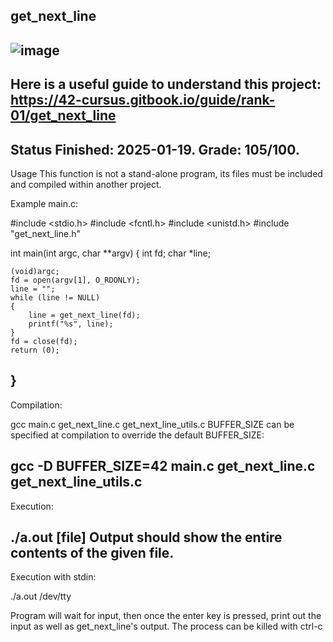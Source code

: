get_next_line
-------
![image](https://github.com/user-attachments/assets/ec85dab8-bb71-405b-9f51-da7fb633399c)
-------
Here is a useful guide to understand this project:
https://42-cursus.gitbook.io/guide/rank-01/get_next_line
-------
Status
Finished: 2025-01-19. Grade: 105/100.
-------
Usage
This function is not a stand-alone program, its files must be included and compiled within another project.

Example main.c:

#include <stdio.h>
#include <fcntl.h>
#include <unistd.h>
#include "get_next_line.h"

int	main(int argc, char **argv)
{
	int	fd;
	char	*line;

	(void)argc;
	fd = open(argv[1], O_RDONLY);
	line = "";
	while (line != NULL)
	{
		line = get_next_line(fd);
		printf("%s", line);
	}
	fd = close(fd);
	return (0);
}
--------
Compilation:

gcc main.c get_next_line.c get_next_line_utils.c
BUFFER_SIZE can be specified at compilation to override the default BUFFER_SIZE:

gcc -D BUFFER_SIZE=42 main.c get_next_line.c get_next_line_utils.c
--------
Execution:

./a.out [file]
Output should show the entire contents of the given file.
---------
Execution with stdin:

./a.out /dev/tty

Program will wait for input, then once the enter key is pressed, print out the input as well as get_next_line's output. The process can be killed with ctrl-c
